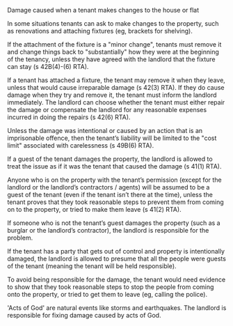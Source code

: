 
Damage caused when a tenant makes changes to the house or flat 

In some situations tenants can ask to make changes to the property, such as renovations and attaching fixtures (eg, brackets for shelving). 

If the attachment of the fixture is a "minor change", tenants must remove it and change things back to "substantially" how they were at the beginning of the tenancy, unless they have agreed with the landlord that the fixture can stay (s 42B(4)-(6) RTA).  

If a tenant has attached a fixture, the tenant may remove it when they leave, unless that would cause irreparable damage (s 42(3) RTA). If they do cause damage when they try and remove it, the tenant must inform the landlord immediately. The landlord can choose whether the tenant must either repair the damage or compensate the landlord for any reasonable expenses incurred in doing the repairs (s 42(6) RTA). 

Unless the damage was intentional or caused by an action that is an imprisonable offence, then the tenant’s liability will be limited to the "cost limit" associated with carelessness (s 49B(6) RTA). 

If a guest of the tenant damages the property, the landlord is allowed to treat the issue as if it was the tenant that caused the damage (s 41(1) RTA).   

Anyone who is on the property with the tenant’s permission (except for the landlord or the landlord’s contractors / agents) will be assumed to be a guest of the tenant (even if the tenant isn’t there at the time), unless the tenant proves that they took reasonable steps to prevent them from coming on to the property, or tried to make them leave (s 41(2) RTA). 

If someone who is not the tenant’s guest damages the property (such as a burglar or the landlord’s contractor), the landlord is responsible for the problem. 

If the tenant has a party that gets out of control and property is intentionally damaged, the landlord is allowed to presume that all the people were guests of the tenant (meaning the tenant will be held responsible). 

To avoid being responsible for the damage, the tenant would need evidence to show that they took reasonable steps to stop the people from coming onto the property, or tried to get them to leave (eg, calling the police).

'Acts of God' are natural events like storms and earthquakes. The landlord is responsible for fixing damage caused by acts of God.
